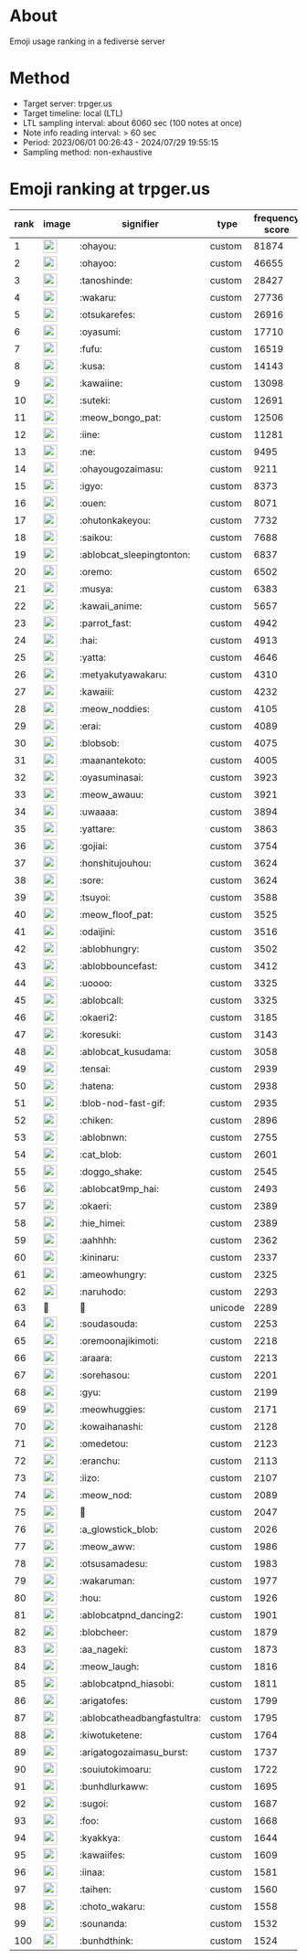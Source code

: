 # About
Emoji usage ranking in a fediverse server

# Method
- Target server: trpger.us
- Target timeline: local (LTL)
- LTL sampling interval: about 6060 sec (100 notes at once)
- Note info reading interval: > 60 sec
- Period: 2023/06/01 00:26:43 - 2024/07/29 19:55:15 
- Sampling method: non-exhaustive

# Emoji ranking at trpger.us

|rank|image|signifier|type|frequency score|
|----|----|----|----|----|
|1|<img height="24" src="https://trpger.us/emoji/ohayou.webp">|:ohayou:|custom|81874|
|2|<img height="24" src="https://trpger.us/emoji/ohayoo.webp">|:ohayoo:|custom|46655|
|3|<img height="24" src="https://trpger.us/emoji/tanoshinde.webp">|:tanoshinde:|custom|28427|
|4|<img height="24" src="https://trpger.us/emoji/wakaru.webp">|:wakaru:|custom|27736|
|5|<img height="24" src="https://trpger.us/emoji/otsukarefes.webp">|:otsukarefes:|custom|26916|
|6|<img height="24" src="https://trpger.us/emoji/oyasumi.webp">|:oyasumi:|custom|17710|
|7|<img height="24" src="https://trpger.us/emoji/fufu.webp">|:fufu:|custom|16519|
|8|<img height="24" src="https://trpger.us/emoji/kusa.webp">|:kusa:|custom|14143|
|9|<img height="24" src="https://trpger.us/emoji/kawaiine.webp">|:kawaiine:|custom|13098|
|10|<img height="24" src="https://trpger.us/emoji/suteki.webp">|:suteki:|custom|12691|
|11|<img height="24" src="https://trpger.us/emoji/meow_bongo_pat.webp">|:meow_bongo_pat:|custom|12506|
|12|<img height="24" src="https://trpger.us/emoji/iine.webp">|:iine:|custom|11281|
|13|<img height="24" src="https://trpger.us/emoji/ne.webp">|:ne:|custom|9495|
|14|<img height="24" src="https://trpger.us/emoji/ohayougozaimasu.webp">|:ohayougozaimasu:|custom|9211|
|15|<img height="24" src="https://trpger.us/emoji/igyo.webp">|:igyo:|custom|8373|
|16|<img height="24" src="https://trpger.us/emoji/ouen.webp">|:ouen:|custom|8071|
|17|<img height="24" src="https://trpger.us/emoji/ohutonkakeyou.webp">|:ohutonkakeyou:|custom|7732|
|18|<img height="24" src="https://trpger.us/emoji/saikou.webp">|:saikou:|custom|7688|
|19|<img height="24" src="https://trpger.us/emoji/ablobcat_sleepingtonton.webp">|:ablobcat_sleepingtonton:|custom|6837|
|20|<img height="24" src="https://trpger.us/emoji/oremo.webp">|:oremo:|custom|6502|
|21|<img height="24" src="https://trpger.us/emoji/musya.webp">|:musya:|custom|6383|
|22|<img height="24" src="https://trpger.us/emoji/kawaii_anime.webp">|:kawaii_anime:|custom|5657|
|23|<img height="24" src="https://trpger.us/emoji/parrot_fast.webp">|:parrot_fast:|custom|4942|
|24|<img height="24" src="https://trpger.us/emoji/hai.webp">|:hai:|custom|4913|
|25|<img height="24" src="https://trpger.us/emoji/yatta.webp">|:yatta:|custom|4646|
|26|<img height="24" src="https://trpger.us/emoji/metyakutyawakaru.webp">|:metyakutyawakaru:|custom|4310|
|27|<img height="24" src="https://trpger.us/emoji/kawaiii.webp">|:kawaiii:|custom|4232|
|28|<img height="24" src="https://trpger.us/emoji/meow_noddies.webp">|:meow_noddies:|custom|4105|
|29|<img height="24" src="https://trpger.us/emoji/erai.webp">|:erai:|custom|4089|
|30|<img height="24" src="https://trpger.us/emoji/blobsob.webp">|:blobsob:|custom|4075|
|31|<img height="24" src="https://trpger.us/emoji/maanantekoto.webp">|:maanantekoto:|custom|4005|
|32|<img height="24" src="https://trpger.us/emoji/oyasuminasai.webp">|:oyasuminasai:|custom|3923|
|33|<img height="24" src="https://trpger.us/emoji/meow_awauu.webp">|:meow_awauu:|custom|3921|
|34|<img height="24" src="https://trpger.us/emoji/uwaaaa.webp">|:uwaaaa:|custom|3894|
|35|<img height="24" src="https://trpger.us/emoji/yattare.webp">|:yattare:|custom|3863|
|36|<img height="24" src="https://trpger.us/emoji/gojiai.webp">|:gojiai:|custom|3754|
|37|<img height="24" src="https://trpger.us/emoji/honshitujouhou.webp">|:honshitujouhou:|custom|3624|
|38|<img height="24" src="https://trpger.us/emoji/sore.webp">|:sore:|custom|3624|
|39|<img height="24" src="https://trpger.us/emoji/tsuyoi.webp">|:tsuyoi:|custom|3588|
|40|<img height="24" src="https://trpger.us/emoji/meow_floof_pat.webp">|:meow_floof_pat:|custom|3525|
|41|<img height="24" src="https://trpger.us/emoji/odaijini.webp">|:odaijini:|custom|3516|
|42|<img height="24" src="https://trpger.us/emoji/ablobhungry.webp">|:ablobhungry:|custom|3502|
|43|<img height="24" src="https://trpger.us/emoji/ablobbouncefast.webp">|:ablobbouncefast:|custom|3412|
|44|<img height="24" src="https://trpger.us/emoji/uoooo.webp">|:uoooo:|custom|3325|
|45|<img height="24" src="https://trpger.us/emoji/ablobcall.webp">|:ablobcall:|custom|3325|
|46|<img height="24" src="https://trpger.us/emoji/okaeri2.webp">|:okaeri2:|custom|3185|
|47|<img height="24" src="https://trpger.us/emoji/koresuki.webp">|:koresuki:|custom|3143|
|48|<img height="24" src="https://trpger.us/emoji/ablobcat_kusudama.webp">|:ablobcat_kusudama:|custom|3058|
|49|<img height="24" src="https://trpger.us/emoji/tensai.webp">|:tensai:|custom|2939|
|50|<img height="24" src="https://trpger.us/emoji/hatena.webp">|:hatena:|custom|2938|
|51|<img height="24" src="https://trpger.us/emoji/blob-nod-fast-gif.webp">|:blob-nod-fast-gif:|custom|2935|
|52|<img height="24" src="https://trpger.us/emoji/chiken.webp">|:chiken:|custom|2896|
|53|<img height="24" src="https://trpger.us/emoji/ablobnwn.webp">|:ablobnwn:|custom|2755|
|54|<img height="24" src="https://trpger.us/emoji/cat_blob.webp">|:cat_blob:|custom|2601|
|55|<img height="24" src="https://trpger.us/emoji/doggo_shake.webp">|:doggo_shake:|custom|2545|
|56|<img height="24" src="https://trpger.us/emoji/ablobcat9mp_hai.webp">|:ablobcat9mp_hai:|custom|2493|
|57|<img height="24" src="https://trpger.us/emoji/okaeri.webp">|:okaeri:|custom|2389|
|58|<img height="24" src="https://trpger.us/emoji/hie_himei.webp">|:hie_himei:|custom|2389|
|59|<img height="24" src="https://trpger.us/emoji/aahhhh.webp">|:aahhhh:|custom|2362|
|60|<img height="24" src="https://trpger.us/emoji/kininaru.webp">|:kininaru:|custom|2337|
|61|<img height="24" src="https://trpger.us/emoji/ameowhungry.webp">|:ameowhungry:|custom|2325|
|62|<img height="24" src="https://trpger.us/emoji/naruhodo.webp">|:naruhodo:|custom|2293|
|63|🍮|🍮|unicode|2289|
|64|<img height="24" src="https://trpger.us/emoji/soudasouda.webp">|:soudasouda:|custom|2253|
|65|<img height="24" src="https://trpger.us/emoji/oremoonajikimoti.webp">|:oremoonajikimoti:|custom|2218|
|66|<img height="24" src="https://trpger.us/emoji/araara.webp">|:araara:|custom|2213|
|67|<img height="24" src="https://trpger.us/emoji/sorehasou.webp">|:sorehasou:|custom|2201|
|68|<img height="24" src="https://trpger.us/emoji/gyu.webp">|:gyu:|custom|2199|
|69|<img height="24" src="https://trpger.us/emoji/meowhuggies.webp">|:meowhuggies:|custom|2171|
|70|<img height="24" src="https://trpger.us/emoji/kowaihanashi.webp">|:kowaihanashi:|custom|2128|
|71|<img height="24" src="https://trpger.us/emoji/omedetou.webp">|:omedetou:|custom|2123|
|72|<img height="24" src="https://trpger.us/emoji/eranchu.webp">|:eranchu:|custom|2113|
|73|<img height="24" src="https://trpger.us/emoji/iizo.webp">|:iizo:|custom|2107|
|74|<img height="24" src="https://trpger.us/emoji/meow_nod.webp">|:meow_nod:|custom|2089|
|75|<img height="24" src="https://trpger.us/emoji/birthday.webp">|:birthday:|custom|2047|
|76|<img height="24" src="https://trpger.us/emoji/a_glowstick_blob.webp">|:a_glowstick_blob:|custom|2026|
|77|<img height="24" src="https://trpger.us/emoji/meow_aww.webp">|:meow_aww:|custom|1986|
|78|<img height="24" src="https://trpger.us/emoji/otsusamadesu.webp">|:otsusamadesu:|custom|1983|
|79|<img height="24" src="https://trpger.us/emoji/wakaruman.webp">|:wakaruman:|custom|1977|
|80|<img height="24" src="https://trpger.us/emoji/hou.webp">|:hou:|custom|1926|
|81|<img height="24" src="https://trpger.us/emoji/ablobcatpnd_dancing2.webp">|:ablobcatpnd_dancing2:|custom|1901|
|82|<img height="24" src="https://trpger.us/emoji/blobcheer.webp">|:blobcheer:|custom|1879|
|83|<img height="24" src="https://trpger.us/emoji/aa_nageki.webp">|:aa_nageki:|custom|1873|
|84|<img height="24" src="https://trpger.us/emoji/meow_laugh.webp">|:meow_laugh:|custom|1816|
|85|<img height="24" src="https://trpger.us/emoji/ablobcatpnd_hiasobi.webp">|:ablobcatpnd_hiasobi:|custom|1811|
|86|<img height="24" src="https://trpger.us/emoji/arigatofes.webp">|:arigatofes:|custom|1799|
|87|<img height="24" src="https://trpger.us/emoji/ablobcatheadbangfastultra.webp">|:ablobcatheadbangfastultra:|custom|1795|
|88|<img height="24" src="https://trpger.us/emoji/kiwotuketene.webp">|:kiwotuketene:|custom|1764|
|89|<img height="24" src="https://trpger.us/emoji/arigatogozaimasu_burst.webp">|:arigatogozaimasu_burst:|custom|1737|
|90|<img height="24" src="https://trpger.us/emoji/souiutokimoaru.webp">|:souiutokimoaru:|custom|1722|
|91|<img height="24" src="https://trpger.us/emoji/bunhdlurkaww.webp">|:bunhdlurkaww:|custom|1695|
|92|<img height="24" src="https://trpger.us/emoji/sugoi.webp">|:sugoi:|custom|1687|
|93|<img height="24" src="https://trpger.us/emoji/foo.webp">|:foo:|custom|1668|
|94|<img height="24" src="https://trpger.us/emoji/kyakkya.webp">|:kyakkya:|custom|1644|
|95|<img height="24" src="https://trpger.us/emoji/kawaiifes.webp">|:kawaiifes:|custom|1609|
|96|<img height="24" src="https://trpger.us/emoji/iinaa.webp">|:iinaa:|custom|1581|
|97|<img height="24" src="https://trpger.us/emoji/taihen.webp">|:taihen:|custom|1560|
|98|<img height="24" src="https://trpger.us/emoji/choto_wakaru.webp">|:choto_wakaru:|custom|1558|
|99|<img height="24" src="https://trpger.us/emoji/sounanda.webp">|:sounanda:|custom|1532|
|100|<img height="24" src="https://trpger.us/emoji/bunhdthink.webp">|:bunhdthink:|custom|1524|
